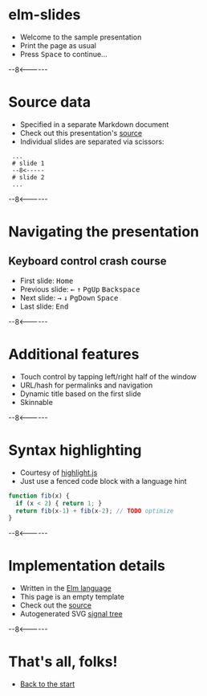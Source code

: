 # elm-slides

 - Welcome to the sample presentation
 - Print the page as usual
 - Press <kbd>Space</kbd> to continue...

--8<------

# Source data

 - Specified in a separate Markdown document
 - Check out this presentation's [source](data.md)
 - Individual slides are separated via scissors:

~~~
 ...
 # slide 1
 --8<-----
 # slide 2
 ...
~~~

--8<------

# Navigating the presentation

## Keyboard control crash course

 - First slide: <kbd>Home</kbd>
 - Previous slide: <kbd>&larr;</kbd> <kbd>&uarr;</kbd> <kbd>PgUp</kbd> <kbd>Backspace</kbd>
 - Next slide: <kbd>&rarr;</kbd> <kbd>&darr;</kbd> <kbd>PgDown</kbd> <kbd>Space</kbd>
 - Last slide: <kbd>End</kbd>

--8<------

# Additional features

 - Touch control by tapping left/right half of the window
 - URL/hash for permalinks and navigation
 - Dynamic title based on the first slide
 - Skinnable

--8<------

# Syntax highlighting

 - Courtesy of [highlight.js](https://highlightjs.org/)
 - Just use a fenced code block with a language hint

~~~javascript
function fib(x) {
  if (x < 2) { return 1; }
  return fib(x-1) + fib(x-2); // TODO optimize
}
~~~

--8<------

# Implementation details

 - Written in the [Elm language](http://elm-lang.org/)
 - This page is an empty template
 - Check out the [source](https://github.com/ondras/elm-slides/tree/master/src)
 - Autogenerated SVG [signal tree](signals.svg)

--8<------

# That's all, folks!

 - <a href="#" target="_self">Back to the start</a>
